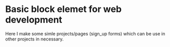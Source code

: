 # Basic block elemet for web development<br>
Here I make some simle projects/pages (sign_up forms) which can be use in other projects in necessary.
